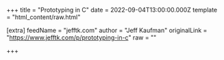 
+++
title = "Prototyping in C"
date = 2022-09-04T13:00:00.000Z
template = "html_content/raw.html"

[extra]
feedName = "jefftk.com"
author = "Jeff Kaufman"
originalLink = "https://www.jefftk.com/p/prototyping-in-c"
raw = ""

+++

